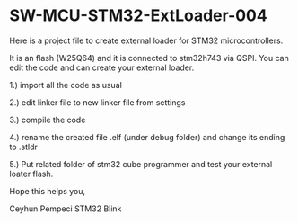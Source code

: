 # SW-MCU-STM32-ExtLoader-004


Here is a project file to create external loader for STM32 microcontrollers.

It is an flash (W25Q64) and it is connected to stm32h743 via QSPI.
You can edit the code and can create your external loader.

1.) import all the code as usual

2.) edit linker file to new linker file from settings

3.) compile the code

4.) rename the created file .elf (under debug folder) and change its ending to .stldr

5.) Put related folder of stm32 cube programmer and test your external loater flash.



Hope this helps you,

Ceyhun Pempeci STM32 Blink
